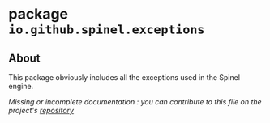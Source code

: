 # package `io.github.spinel.exceptions`

## About

This package obviously includes all the exceptions used in the Spinel engine.

_Missing or incomplete documentation : you can contribute to this file on the project's [repository](https://github.com/l3alr0g/Spinel)_
